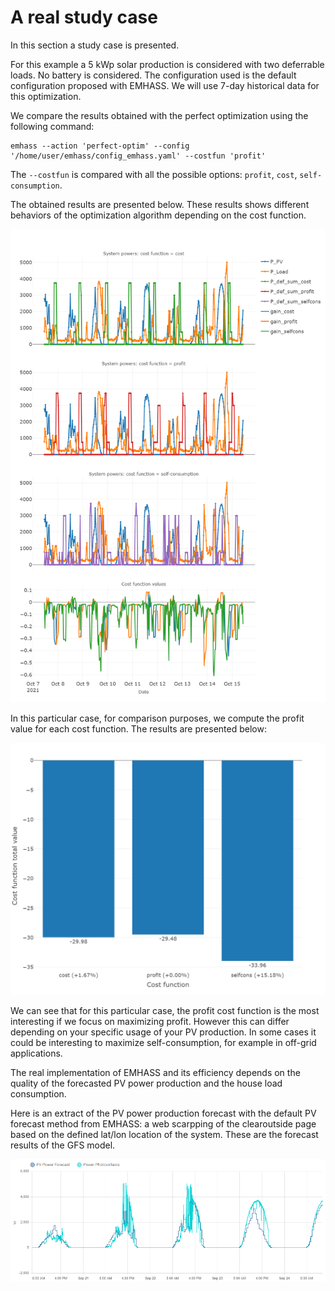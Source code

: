 # A real study case

In this section a study case is presented.

For this example a 5 kWp solar production is considered with two deferrable loads. No battery is considered. The configuration used is the default configuration proposed with EMHASS. We will use 7-day historical data for this optimization.

We compare the results obtained with the perfect optimization using the following command:
```
emhass --action 'perfect-optim' --config '/home/user/emhass/config_emhass.yaml' --costfun 'profit'
```

The `--costfun` is compared with all the possible options: `profit`, `cost`, `self-consumption`.

The obtained results are presented below. These results shows different behaviors of the optimization algorithm depending on the cost function.

![](./images/optim_results.png)

In this particular case, for comparison purposes, we compute the profit value for each cost function. The results are presented below:

![](./images/optim_results_bar_plot.png)

We can see that for this particular case, the profit cost function is the most interesting if we focus on maximizing profit. However this can differ depending on your specific usage of your PV production. In some cases it could be interesting to maximize self-consumption, for example in off-grid applications.

The real implementation of EMHASS and its efficiency depends on the quality of the forecasted PV power production and the house load consumption.

Here is an extract of the PV power production forecast with the default PV forecast method from EMHASS: a web scarpping of the clearoutside page based on the defined lat/lon location of the system. These are the forecast results of the GFS model. 

![](./images/forecasted_PV_data.png)
